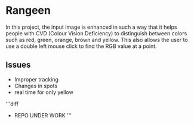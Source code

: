 # Rangeen
In this project, the input image is enhanced in such a way that it helps people with CVD (Colour Vision Deficiency) to distinguish between colors such as red, green, orange, brown and yellow. This also allows the user to use a double left mouse click to find the RGB value at a point.

## Issues
- Improper tracking
- Changes in spots
- real time for only yellow

'''diff 
+ REPO UNDER WORK
'''
